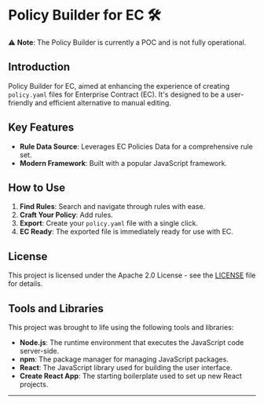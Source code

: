 # Policy Builder for EC 🛠️

⚠️ **Note**: The Policy Builder is currently a POC and is not fully operational.

## Introduction
Policy Builder for EC, aimed at enhancing the experience of creating `policy.yaml` files for Enterprise Contract (EC). It's designed to be a user-friendly and efficient alternative to manual editing.

## Key Features

- **Rule Data Source**: Leverages EC Policies Data for a comprehensive rule set.
- **Modern Framework**: Built with a popular JavaScript framework.

## How to Use

1. **Find Rules**: Search and navigate through rules with ease.
2. **Craft Your Policy**: Add rules.
3. **Export**: Create your `policy.yaml` file with a single click.
4. **EC Ready**: The exported file is immediately ready for use with EC.

## License

This project is licensed under the Apache 2.0 License - see the [LICENSE](LICENSE) file for details.

## Tools and Libraries

This project was brought to life using the following tools and libraries:

- **Node.js**: The runtime environment that executes the JavaScript code server-side.
- **npm**: The package manager for managing JavaScript packages.
- **React**: The JavaScript library used for building the user interface.
- **Create React App**: The starting boilerplate used to set up new React projects.
---

